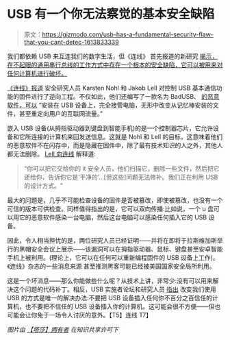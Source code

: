 # USB 有一个你无法察觉的基本安全缺陷

> 原文：<https://gizmodo.com/usb-has-a-fundamental-security-flaw-that-you-cant-detec-1613833339>

我们都依赖 USB 来互连我们的数字生活，但《连线》 首先报道的新研究 [揭示，在不起眼的通用串行总线的工作方式中存在一个根本的安全缺陷，它可以被用来对任何计算机进行破坏。](http://www.wired.com/2014/07/usb-security/)



[《连线》报道](http://www.wired.com/2014/07/usb-security/) 安全研究人员 Karsten Nohl 和 Jakob Lell 对控制 USB 基本通信功能的固件进行了逆向工程。不仅如此，他们还编写了一款名为 BadUSB、 [的恶意软件，可以](http://www.wired.com/2014/07/usb-security/) “安装在 USB 设备上，完全接管电脑，无形中改变从记忆棒安装的文件，甚至重定向用户的互联网流量。”

嵌入 USB 设备(从拇指驱动器到键盘到智能手机)的是一个控制器芯片，它允许设备和它所连接的计算机来回发送信息。这就是 Nohl 和 Lell 的目标，这意味着他们的恶意软件不在闪存中，而是隐藏在固件中，除了最有技术知识的人之外，其他人都无法删除。 [Lell 向连线](http://www.wired.com/2014/07/usb-security/) 解释道:

> “你可以把它交给你的 it 安全人员，他们扫描它，删除一些文件，然后把它还给你，告诉你它是‘干净的’...[但这些]问题无法修补。我们正在利用 USB 的设计方式。"

最大的问题是，几乎不可能检查设备的固件是否被篡改，即使被篡改，也没有一个可信的版本可供检查。同样值得指出的是，它可以双向传播:比如说，一个 u 盘可以用它的恶意软件感染一台电脑，然后这台电脑可以感染任何插入它的 USB 设备。

因此，令人相当担忧的是，两位研究人员已经证明——并将在即将于拉斯维加斯举行的黑帽安全会议上展示——该漏洞可以在拇指驱动器、鼠标、键盘甚至安卓智能手机上被利用。(理论上，它可以在任何可以重新编程固件的 USB 设备上工作)。《连线》杂志的一些消息来源 甚至推测黑客可能已经被美国国家安全局所利用。

这是一个坏消息——那么你能做些什么呢？从技术上讲，非常少:没有可以用来解决这个问题的代码补丁。相反，USB 实施者论坛和研究人员 [指出](http://www.wired.com/2014/07/usb-security/) 改变我们使用 USB 的方式是唯一的解决办法:不要把 USB 设备插入任何你不百分之百信任的计算机，也不要把不信任的 USB 设备插入你的计算机。这可能会很不方便——但也可能会让你免于一场令人讨厌的意外。【T5】连线 T7】

*图片由* [*【塔莎】拥有者*](https://www.flickr.com/photos/foryoudesigns/13025826093) *在知识共享许可下*